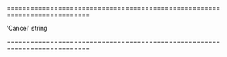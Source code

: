 <!--**
/*-------------------------------------------
    Auto-generated file. Do not modify.
-------------------------------------------

**-->
===========================================================================
<!--default-->'Cancel'<!--/default-->
<!--type-->string<!--/type-->
===========================================================================

<!--shortDescription-->

<!--/shortDescription-->

<!--fullDescription-->

<!--/fullDescription-->
